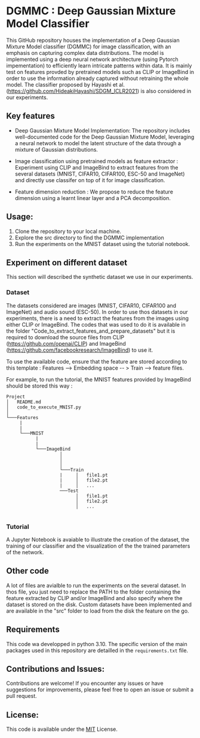 
# DGMMC : Deep Gaussian Mixture Model Classifier

This GitHub repository houses the implementation of a Deep Gaussian Mixture Model classifier (DGMMC) for image classification, with an emphasis on capturing complex data distributions. The model is implemented using a deep neural network architecture (using Pytorch impementation) to efficiently learn intricate patterns within data. It is mainly test on features provded by pretrained models such as CLIP or ImageBind in order to use the information already captured without retraining the whole model. The classifier proposed by Hayashi et al. (https://github.com/HideakiHayashi/SDGM_ICLR2021) is also considered in our experiments.

## Key features

- Deep Gaussian Mixture Model Implementation: The repository includes well-documented code for the Deep Gaussian Mixture Model, leveraging a neural network to model the latent structure of the data through a mixture of Gaussian distributions.

- Image classification using pretrained models as feature extractor : Experiment using CLIP and ImageBind to extract features from the several datasets (MNIST, CIFAR10, CIFAR100, ESC-50 and ImageNet) and directly use classifer on top of it for image classification.

- Feature dimension reduction : We propose to reduce the feature dimension using a learnt linear layer and a PCA decomposition.

## Usage:

1. Clone the repository to your local machine.
1. Explore the src directory to find the DGMMC implementation
1. Run the experiments on the MNIST dataset using the tutorial notebook.

## Experiment on different dataset
This section will described the synthetic dataset we use in our experiments.

### Dataset
The datasets considered are images (MNIST, CIFAR10, CIFAR100 and ImageNet) and audio sound (ESC-50). In order to use thos datasets in our experiments, there is a need to extract the features from the images using either CLIP or ImageBind. The codes that was used to do it is available in the folder "Code_to_extract_features_and_prepare_datasets" but it is required to download the source files from CLIP (https://github.com/openai/CLIP) and ImageBind (https://github.com/facebookresearch/ImageBind) to use it.

To use the available code, ensure that the feature are stored according to this template : Features --> Embedding space -- > Train --> feature files.

For example, to run the tutorial, the MNIST features provided by ImageBind should be stored this way : 
 
```
Project
│   README.md
│   code_to_execute_MNIST.py  
│
└───Features
     |
     |
     └───MNIST
           |
           |
           └───ImageBind
                    │   
                    │   
                    │
                    └───Train
                    |     │   file1.pt
                    |     │   file2.pt
                    |     │   ...
                    ───Test
                          │   file1.pt
                          │   file2.pt
                          │   ...
  
```

### Tutorial
A Jupyter Notebook is avaiable to illustrate the creation of the dataset, the training of our classifier and the visualization of the the trained parameters of the network.

## Other code
A lot of files are avialble to run the experiments on the several dataset. In thos file, you just need to replace the PATH to the folder containing the feature extracted by CLIP and/or ImageBind and also specify where the dataset is stored on the disk. Custom datasets have been implemented and are available in the "src" folder to load from the disk the feature on the go.

## Requirements
This code wa developped in python 3.10. The specific version of the main packages used in this repository are detailled in the ```requirements.txt``` file.

## Contributions and Issues:
Contributions are welcome! If you encounter any issues or have suggestions for improvements, please feel free to open an issue or submit a pull request.

## License:
This code is available under the [MIT](https://choosealicense.com/licenses/mit/) License.
